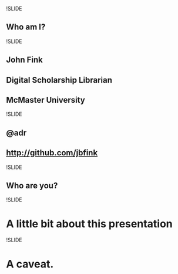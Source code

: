!SLIDE
## Who am I? ##

!SLIDE 
## John Fink ##
## Digital Scholarship Librarian ##
## McMaster University ##

!SLIDE 
## @adr ##
## http://github.com/jbfink ##

!SLIDE
## Who are you? ##

!SLIDE
# A little bit about this presentation #

!SLIDE
# A caveat. #
